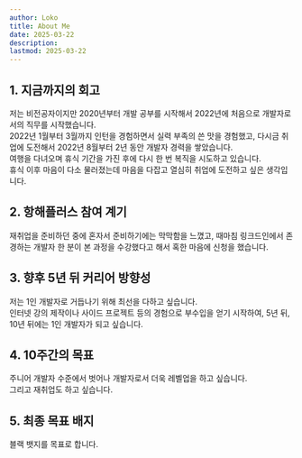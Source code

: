 ```yaml
---
author: Loko
title: About Me
date: 2025-03-22
description:
lastmod: 2025-03-22
---
```


## 1. 지금까지의 회고

저는 비전공자이지만 2020년부터 개발 공부를 시작해서 2022년에 처음으로 개발자로서의 직무를 시작했습니다.  
2022년 1월부터 3월까지 인턴을 경험하면서 실력 부족의 쓴 맛을 경험했고, 다시금 취업에 도전해서 2022년 8월부터 2년 동안 개발자 경력을 쌓았습니다.  
여행을 다녀오며 휴식 기간을 가진 후에 다시 한 번 복직을 시도하고 있습니다.  
휴식 이후 마음이 다소 물러졌는데 마음을 다잡고 열심히 취업에 도전하고 싶은 생각입니다.

## 2. 항해플러스 참여 계기

재취업을 준비하던 중에 혼자서 준비하기에는 막막함을 느꼈고, 때마침 링크드인에서 존경하는 개발자 한 분이 본 과정을 수강했다고 해서 혹한 마음에 신청을 했습니다.

## 3. 향후 5년 뒤 커리어 방향성

저는 1인 개발자로 거듭나기 위해 최선을 다하고 싶습니다.  
인터넷 강의 제작이나 사이드 프로젝트 등의 경험으로 부수입을 얻기 시작하여, 5년 뒤, 10년 뒤에는 1인 개발자가 되고 싶습니다.

## 4. 10주간의 목표

주니어 개발자 수준에서 벗어나 개발자로서 더욱 레벨업을 하고 싶습니다.  
그리고 재취업도 하고 싶습니다.

## 5. 최종 목표 배지

블랙 뱃지를 목표로 합니다.
